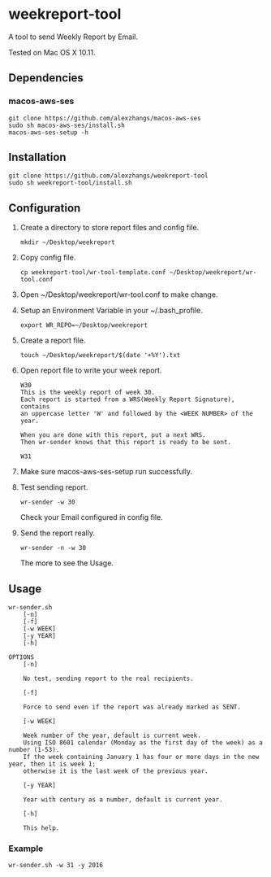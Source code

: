 # weekreport-tool

A tool to send Weekly Report by Email.

Tested on Mac OS X 10.11.

## Dependencies

### macos-aws-ses

```
git clone https://github.com/alexzhangs/macos-aws-ses
sudo sh macos-aws-ses/install.sh
macos-aws-ses-setup -h
```

## Installation

```
git clone https://github.com/alexzhangs/weekreport-tool
sudo sh weekreport-tool/install.sh
```

## Configuration

1. Create a directory to store report files and config file.

    ```
    mkdir ~/Desktop/weekreport
    ```

2. Copy config file.

    ```
    cp weekreport-tool/wr-tool-template.conf ~/Desktop/weekreport/wr-tool.conf
    ```

3. Open ~/Desktop/weekreport/wr-tool.conf to make change.

4. Setup an Environment Variable in your ~/.bash_profile.

    ```
    export WR_REPO=~/Desktop/weekreport
    ```

5. Create a report file.

    ```
    touch ~/Desktop/weekreport/$(date '+%Y').txt
    ```

6. Open report file to write your week report.

    ```
    W30
    This is the weekly report of week 30.
    Each report is started from a WRS(Weekly Report Signature), contains
    an uppercase letter 'W' and followed by the <WEEK NUMBER> of the year.

    When you are done with this report, put a next WRS.
    Then wr-sender knows that this report is ready to be sent.

    W31
    ```

7. Make sure macos-aws-ses-setup run successfully.

8. Test sending report.

    ```
    wr-sender -w 30
    ```

    Check your Email configured in config file.

9. Send the report really.

    ```
    wr-sender -n -w 30
    ```

    The more to see the Usage.

## Usage

```
wr-sender.sh
	[-n]
	[-f]
	[-w WEEK]
	[-y YEAR]
	[-h]

OPTIONS
	[-n]

	No test, sending report to the real recipients.

	[-f]

	Force to send even if the report was already marked as SENT.

	[-w WEEK]

	Week number of the year, default is current week.
	Using ISO 8601 calendar (Monday as the first day of the week) as a number (1-53).
	If the week containing January 1 has four or more days in the new year, then it is week 1;
	otherwise it is the last week of the previous year.

	[-y YEAR]

	Year with century as a number, default is current year.

	[-h]

	This help.
```

### Example

```
wr-sender.sh -w 31 -y 2016
```
